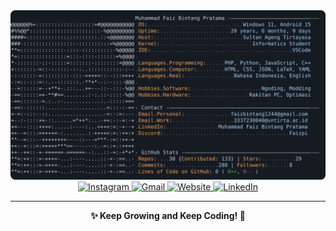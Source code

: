 <a href="https://github.com/Faizpi/Faizpi">
  <picture>
    <source media="(prefers-color-scheme: dark)" srcset="https://raw.githubusercontent.com/Faizpi/Faizpi/main/dark_mode.svg">
    <img alt="Muhammad Faiz Bintang Pratama's GitHub Profile README" src="https://raw.githubusercontent.com/Faizpi/Faizpi/main/light_mode.svg">
  </picture>
</a>

<div align="center">
  <a href="https://www.instagram.com/faiz_pratama02" target="_blank">
    <img src="https://img.shields.io/badge/Instagram-E4405F?logo=instagram&logoColor=white&style=for-the-badge" height="35" alt="Instagram" />
  </a>
  <a href="mailto:faizbintang1244@gmail.com" target="_blank">
    <img src="https://img.shields.io/badge/Gmail-D14836?logo=gmail&logoColor=white&style=for-the-badge" height="35" alt="Gmail" />
  </a>
  <a href="https://faizpi.vercel.app/" target="_blank">
    <img src="https://img.shields.io/badge/Website-000000?logo=googlechrome&logoColor=white&style=for-the-badge" height="35" alt="Website" />
  </a>
  <a href="https://www.linkedin.com/in/faiz-pratama/" target="_blank">
    <img src="https://img.shields.io/badge/LinkedIn-0077B5?logo=linkedin&logoColor=white&style=for-the-badge" height="35" alt="LinkedIn" />
  </a>
</div>

---

<div align="center">
  <strong>✨ Keep Growing and Keep Coding! 🚀</strong>
</div>

